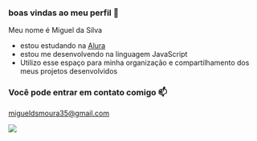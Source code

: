 ### boas vindas ao meu perfil 💙

Meu nome é Miguel da Silva 

- estou estudando na [Alura](https://www.alura.com.br)
- estou me desenvolvendo na linguagem JavaScript
- Utilizo esse espaço para minha organização e compartilhamento dos meus projetos desenvolvidos

### Você pode entrar em contato comigo 📫

migueldsmoura35@gmail.com

![](https://media1.tenor.com/m/wZsuryOCgmEAAAAC/spongebob-squarepants-gay.gif)


